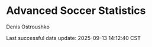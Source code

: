 # Advanced Soccer Statistics
Denis Ostroushko

<!-- gfm -->

Last successful data update: 2025-09-13 14:12:40 CST
